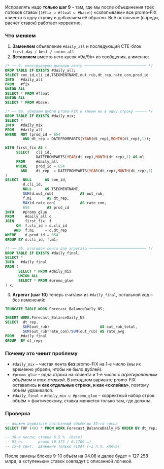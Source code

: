 Исправлять надо **только шаг 9** – там, где мы после объединения трёх потоков ставок
(`(#fix ∪ #float ∪ #base)`) «схлопываем» все promo-FIX клиента в одну строку
и добавляем её обратно.  Всё остальное (спреды, расчёт ставок) работает
корректно.

### Что меняем

1. **Заменяем** объявление `#daily_all` и последующий CTE-блок
   `first_day / best / union_all`
2. **Вставляем** вместо него кусок «9а/9b» из сообщения, а именно:

```sql
/* ── 9. конструируем дневную ленту ──────────────────────────── */
DROP TABLE IF EXISTS #daily_all;
SELECT con_id,cli_id,TSEGMENTNAME,out_rub,dt_rep,rate_con,prod_id
INTO   #daily_all
FROM   #fix
UNION ALL
SELECT * FROM #float
UNION ALL
SELECT * FROM #base;

/* ── 9а. убираем дубли promo-FIX и клеим их в одну строку ───── */
DROP TABLE IF EXISTS #daily_mix;
SELECT *
INTO   #daily_mix
FROM   #daily_all
WHERE  NOT (prod_id = 654
        AND dt_rep = DATEFROMPARTS(YEAR(dt_rep),MONTH(dt_rep),1));

WITH first_fix AS (
     SELECT   cli_id,
              DATEFROMPARTS(YEAR(dt_rep),MONTH(dt_rep),1) AS m1
     FROM     #daily_all
     WHERE    prod_id = 654
       AND    dt_rep  = DATEFROMPARTS(YEAR(dt_rep),MONTH(dt_rep),1)
)
SELECT  NULL      AS con_id,
        d.cli_id,
        NULL      AS TSEGMENTNAME,
        SUM(d.out_rub)            AS out_rub,
        f.m1       AS dt_rep,
        MAX(d.rate_con)           AS rate_con,
        654        AS prod_id
INTO    #promo_glue
FROM     #daily_all d
JOIN     first_fix  f
     ON  f.cli_id = d.cli_id
    AND  f.m1     = d.dt_rep
WHERE    d.prod_id = 654
GROUP BY d.cli_id, f.m1;

/* ── 9b. итоговая лента для агрегата ────────────────────────── */
DROP TABLE IF EXISTS #daily_final;
SELECT *
INTO   #daily_final
FROM (
      SELECT * FROM #daily_mix
      UNION ALL
      SELECT * FROM #promo_glue
) x;
```

3. **Агрегат (шаг 10)** теперь считаем из `#daily_final`,
   остальной код – без изменений:

```sql
TRUNCATE TABLE WORK.Forecast_BalanceDaily_NS;

INSERT WORK.Forecast_BalanceDaily_NS
SELECT  dt_rep,
        SUM(out_rub)                       AS out_rub_total,
        SUM(out_rub*rate_con)/SUM(out_rub) AS rate_avg
FROM   #daily_final
GROUP  BY dt_rep;
```

### Почему это чинит проблему

* `#daily_mix` – чистая лента **без** promo-FIX на 1-е число
  (мы их временно убрали, чтобы не было дублей).
* `#promo_glue` – одна строка на клиента и 1-е число с
  *агрегированным объёмом* и *max-ставкой*.
  В исходном варианте promo-FIX оставались **и как отдельные строки, и как
  «склейка»**, поэтому объём удваивался.
* `#daily_final` = `#daily_mix ∪ #promo_glue` – корректный набор строк:
  объём = фактическому, ставка меняется только там, где должна.

### Проверка

```sql
-- должен держаться постоянный объём до 30-го числа
SELECT TOP (40) * FROM WORK.Forecast_BalanceDaily_NS ORDER BY dt_rep;

-- 30-е числа: ставка 6.5 %  (base)
-- 01-е:       promo (0.173 / 0.1709 …)
-- 15-е сент:  движение только FLOAT (-2 п.п. ключа)
```

После замены блоков 9-10 объём на 04.08 и далее будет ≈ 127 258 млрд,
а «ступеньки» ставок совпадут с описанной логикой.
